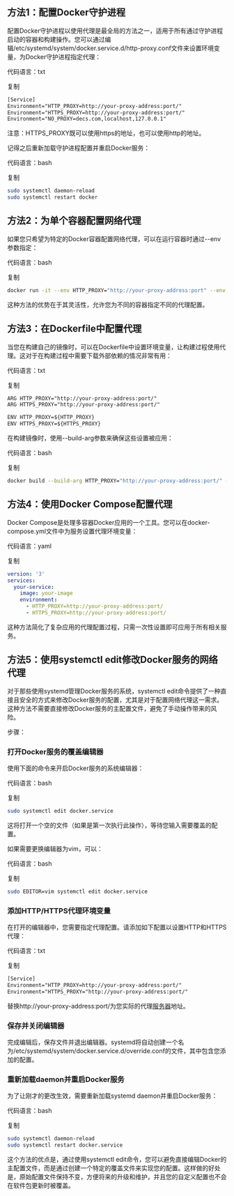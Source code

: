 ## 方法1：配置Docker守护进程

配置Docker守护进程以使用代理是最全局的方法之一，适用于所有通过守护进程启动的容器和构建操作。您可以通过编辑/etc/systemd/system/docker.service.d/http-proxy.conf文件来设置环境变量，为Docker守护进程指定代理：

代码语言：txt

复制

```txt
[Service]
Environment="HTTP_PROXY=http://your-proxy-address:port/"
Environment="HTTPS_PROXY=http://your-proxy-address:port/"
Environment="NO_PROXY=decs.com,localhost,127.0.0.1"
```

注意：HTTPS_PROXY既可以使用https的地址，也可以使用http的地址。

记得之后重新加载守护进程配置并重启Docker服务：

代码语言：bash

复制

```bash
sudo systemctl daemon-reload
sudo systemctl restart docker
```

## 方法2：为单个容器配置网络代理

如果您只希望为特定的Docker容器配置网络代理，可以在运行容器时通过--env参数指定：

代码语言：bash

复制

```bash
docker run -it --env HTTP_PROXY="http://your-proxy-address:port" --env HTTPS_PROXY="http://your-proxy-address:port" ubuntu bash
```

这种方法的优势在于其灵活性，允许您为不同的容器指定不同的代理配置。

## 方法3：在Dockerfile中配置代理

当您在构建自己的镜像时，可以在Dockerfile中设置环境变量，让构建过程使用代理。这对于在构建过程中需要下载外部依赖的情况非常有用：

代码语言：txt

复制

```txt
ARG HTTP_PROXY="http://your-proxy-address:port/"
ARG HTTPS_PROXY="http://your-proxy-address:port/"

ENV HTTP_PROXY=${HTTP_PROXY}
ENV HTTPS_PROXY=${HTTPS_PROXY}
```

在构建镜像时，使用--build-arg参数来确保这些设置被应用：

代码语言：bash

复制

```bash
docker build --build-arg HTTP_PROXY="http://your-proxy-address:port/" --build-arg HTTPS_PROXY="http://your-proxy-address:port/" -t your-image-name .
```

## 方法4：使用Docker Compose配置代理

Docker Compose是处理多容器Docker应用的一个工具。您可以在docker-compose.yml文件中为服务设置代理环境变量：

代码语言：yaml

复制

```yaml
version: '3'
services:
  your-service:
    image: your-image
    environment:
      - HTTP_PROXY=http://your-proxy-address:port/
      - HTTPS_PROXY=http://your-proxy-address:port/
```

这种方法简化了复杂应用的代理配置过程，只需一次性设置即可应用于所有相关服务。

## 方法5：使用systemctl edit修改Docker服务的网络代理

对于那些使用systemd管理Docker服务的系统，systemctl edit命令提供了一种直接且安全的方式来修改Docker服务的配置，尤其是对于配置网络代理这一需求。这种方法不需要直接修改Docker服务的主配置文件，避免了手动操作带来的风险。

步骤：

### 打开Docker服务的覆盖编辑器

使用下面的命令来开启Docker服务的系统编辑器：

代码语言：bash

复制

```bash
sudo systemctl edit docker.service
```

这将打开一个空的文件（如果是第一次执行此操作），等待您输入需要覆盖的配置。

如果需要更换编辑器为vim，可以：

代码语言：bash

复制

```bash
sudo EDITOR=vim systemctl edit docker.service
```

### 添加HTTP/HTTPS代理环境变量

在打开的编辑器中，您需要指定代理配置。请添加如下配置以设置HTTP和HTTPS代理：

代码语言：txt

复制

```txt
[Service]
Environment="HTTP_PROXY=http://your-proxy-address:port/"
Environment="HTTPS_PROXY="http://your-proxy-address:port/"
```

替换http://your-proxy-address:port/为您实际的代理[服务器](https://cloud.tencent.com/act/pro/promotion-cvm?from_column=20065&from=20065)地址。

### 保存并关闭编辑器

完成编辑后，保存文件并退出编辑器。systemd将自动创建一个名为/etc/systemd/system/docker.service.d/override.conf的文件，其中包含您添加的配置。

### 重新加载daemon并重启Docker服务

为了让刚才的更改生效，需要重新加载systemd daemon并重启Docker服务：

代码语言：bash

复制

```bash
sudo systemctl daemon-reload
sudo systemctl restart docker.service
```

这个方法的优点是，通过使用systemctl edit命令，您可以避免直接编辑Docker的主配置文件，而是通过创建一个特定的覆盖文件来实现您的配置。这样做的好处是，原始配置文件保持不变，方便将来的升级和维护，并且您的自定义配置也不会在软件包更新时被覆盖。